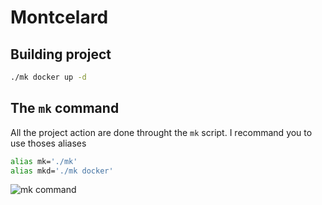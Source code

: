 # Montcelard

## Building project
```sh
./mk docker up -d
```
## The `mk` command
All the project action are done throught the `mk` script.
I recommand you to use thoses aliases 
```sh
alias mk='./mk'
alias mkd='./mk docker'
```
![mk command](https://github.com/samuel-joly/Montcelard-gen-fiche-technique/blob/main/mk_command.png)

